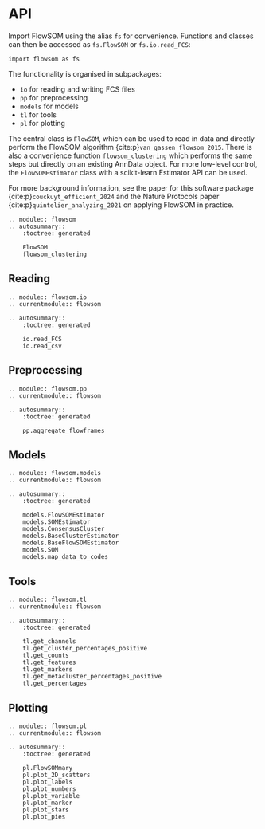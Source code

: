 # API

Import FlowSOM using the alias `fs` for convenience. Functions and classes can then be accessed as `fs.FlowSOM` or `fs.io.read_FCS`:

```
import flowsom as fs
```

The functionality is organised in subpackages:

-   `io` for reading and writing FCS files
-   `pp` for preprocessing
-   `models` for models
-   `tl` for tools
-   `pl` for plotting

The central class is `FlowSOM`, which can be used to read in data and directly perform the FlowSOM algorithm {cite:p}`van_gassen_flowsom_2015`. There is also a convenience function `flowsom_clustering` which performs the same steps but directly on an existing AnnData object. For more low-level control, the `FlowSOMEstimator` class with a scikit-learn Estimator API can be used.

For more background information, see the paper for this software package {cite:p}`couckuyt_efficient_2024` and the Nature Protocols paper {cite:p}`quintelier_analyzing_2021` on applying FlowSOM in practice.

```{eval-rst}
.. module:: flowsom
.. autosummary::
    :toctree: generated

    FlowSOM
    flowsom_clustering
```

## Reading

```{eval-rst}
.. module:: flowsom.io
.. currentmodule:: flowsom

.. autosummary::
    :toctree: generated

    io.read_FCS
    io.read_csv
```

## Preprocessing

```{eval-rst}
.. module:: flowsom.pp
.. currentmodule:: flowsom

.. autosummary::
    :toctree: generated

    pp.aggregate_flowframes
```

## Models

```{eval-rst}
.. module:: flowsom.models
.. currentmodule:: flowsom

.. autosummary::
    :toctree: generated

    models.FlowSOMEstimator
    models.SOMEstimator
    models.ConsensusCluster
    models.BaseClusterEstimator
    models.BaseFlowSOMEstimator
    models.SOM
    models.map_data_to_codes
```

## Tools

```{eval-rst}
.. module:: flowsom.tl
.. currentmodule:: flowsom

.. autosummary::
    :toctree: generated

    tl.get_channels
    tl.get_cluster_percentages_positive
    tl.get_counts
    tl.get_features
    tl.get_markers
    tl.get_metacluster_percentages_positive
    tl.get_percentages

```

## Plotting

```{eval-rst}
.. module:: flowsom.pl
.. currentmodule:: flowsom

.. autosummary::
    :toctree: generated

    pl.FlowSOMmary
    pl.plot_2D_scatters
    pl.plot_labels
    pl.plot_numbers
    pl.plot_variable
    pl.plot_marker
    pl.plot_stars
    pl.plot_pies
```
